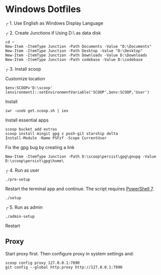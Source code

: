 # Windows Dotfiles

┌ 1. Use English as Windows Display Language

┌ 2. Create Junctions if Using D:\ as data disk

```
cd ~
New-Item -ItemType Junction -Path Documents -Value "D:\Documents"
New-Item -ItemType Junction -Path Desktop -Value "D:\Desktop"
New-Item -ItemType Junction -Path Downloads -Value D:\Downloads
New-Item -ItemType Junction -Path codebase -Value D:\codebase
```

┌ 3. Install scoop

Customize location

```
$env:SCOOP='D:\scoop'
[environment]::setEnvironmentVariable('SCOOP',$env:SCOOP,'User')
```

Install

```
iwr -useb get.scoop.sh | iex
```

Install essential apps

```
scoop bucket add extras
scoop install mingit gpg z posh-git starship delta
Install-Module -Name PSFzf -Scope CurrentUser
```

Fix the gpg bug by creating a link

```
New-Item -ItemType Junction -Path D:\scoop\persist\gpg\gnupg -Value D:\scoop\persist\gpg\home\
```

┌ 4. Run as user

```
./pre-setup
```

Restart the terminal app and continue. The script requires [PowerShell 7](https://github.com/PowerShell/PowerShell/releases).

```
./setup
```

┌ 5. Run as admin

```
./admin-setup
```

Restart

## Proxy

Start proxy first. Then configure proxy in system settings and:

```
scoop config proxy 127.0.0.1:7890
git config --global http.proxy http://127.0.0.1:7890
```

